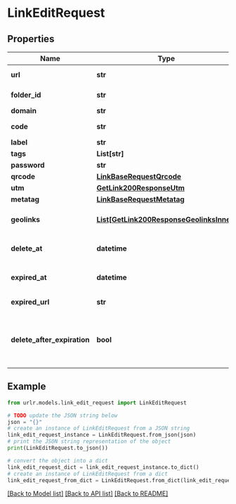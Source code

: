 # LinkEditRequest


## Properties

Name | Type | Description | Notes
------------ | ------------- | ------------- | -------------
**url** | **str** | URL to shorten | [optional] 
**folder_id** | **str** | Folder API ID | [optional] 
**domain** | **str** | Domain | [optional] 
**code** | **str** | Custom short code | [optional] 
**label** | **str** | Label | [optional] 
**tags** | **List[str]** | Tags | [optional] 
**password** | **str** | Password | [optional] 
**qrcode** | [**LinkBaseRequestQrcode**](LinkBaseRequestQrcode.md) |  | [optional] 
**utm** | [**GetLink200ResponseUtm**](GetLink200ResponseUtm.md) |  | [optional] 
**metatag** | [**LinkBaseRequestMetatag**](LinkBaseRequestMetatag.md) |  | [optional] 
**geolinks** | [**List[GetLink200ResponseGeolinksInner]**](GetLink200ResponseGeolinksInner.md) | Dynamic routing conditions | [optional] 
**delete_at** | **datetime** | Scheduled deletion date | [optional] 
**expired_at** | **datetime** | Scheduled expiration date | [optional] 
**expired_url** | **str** | Expiration URL | [optional] 
**delete_after_expiration** | **bool** | Whether or not to remove the link after the expiry date | [optional] [default to False]

## Example

```python
from urlr.models.link_edit_request import LinkEditRequest

# TODO update the JSON string below
json = "{}"
# create an instance of LinkEditRequest from a JSON string
link_edit_request_instance = LinkEditRequest.from_json(json)
# print the JSON string representation of the object
print(LinkEditRequest.to_json())

# convert the object into a dict
link_edit_request_dict = link_edit_request_instance.to_dict()
# create an instance of LinkEditRequest from a dict
link_edit_request_from_dict = LinkEditRequest.from_dict(link_edit_request_dict)
```
[[Back to Model list]](../README.md#documentation-for-models) [[Back to API list]](../README.md#documentation-for-api-endpoints) [[Back to README]](../README.md)


